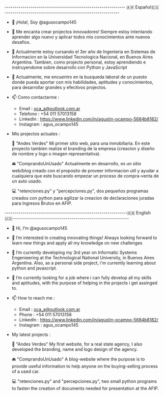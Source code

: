------------------------------------------------------------- 🇦🇷 Español🇪🇸 ----------------------------------------------------------

- 👋 ¡Hola!, Soy @agusocampo145
  
- 👀  Me encanta crear projectos innovadores! Siempre estoy intentando aprender algo nuevo y aplicar todos mis conocimientos ante nuevos desafios.
   
- 🌱 Actualmente estoy cursando el 3er año de Ingenieria en Sistemas de Informacion en la Universidad Tecnologica Nacional, en Buenos Aires Argentina.
         Tambien, como projecto personal, estoy aprendiendo e instruyendome sobre desarrollo con Python y JavaScript 
         
- 💞️  Actualmente, me encuentro en la busqueda laboral de un puesto donde pueda aportar con mis habilidades, aptitudes y conocimientos, para desarrollar grandes y efectivos projectos.


- 📫  Como contactarme :
    - Email : oca_a@outlook.com.ar
    - Telefono : +54 011 57013158
    - LinkedIn : https://www.linkedin.com/in/agustin-ocampo-5684b8182/
    - Instagram : agus_ocampo145
    
 - Mis projectos actuales : 
 
      🏢 "Andes Verdes" Mi primer sitio web, para una inmobiliaria. En este proyecto tambien realize el branding de la empresa (creacion y diseño de nombre y logo o imagen representativa).
      
      🚘 "ComprandoUnUsado" Actualmente en desarrollo, es un sitio web/blog creado con el proposito de proveer informacion util y ayudar a cualquiera que este buscando empezar un proceso de compra-venta de un auto usado. 
      
      💻 "retenciones.py" y "percepciones.py", dos pequeños programas creados con python para agilizar la creacion de declaraciones juradas para Ingresos Brutos en AFIP.
      
--------------------------------------------------------------🇬🇧 English 🇺🇸-----------------------------------------------------------

- 👋  Hi, I’m @agusocampo145
  
- 👀  I’m interested in creating innovating things! Always looking forward to learn new things and apply all my knowledge on new challenges
  
- 🌱  I’m currently developing my 3rd year on Informatic Systems Engenieering at the Technological National University, in Buenos Aires Argentina.
     Also, as a personal side project, i'm currently learning about python and javascript.  
     
- 💞️  I’m currently looking for a job where i can fully develop all my skills and aptitudes, with the purpose of helping in the projects i get assinged to.

- 📫  How to reach me :
    - Email : oca_a@outlook.com.ar
    - Phone : +54 011 57013158
    - LinkedIn : https://www.linkedin.com/in/agustin-ocampo-5684b8182/
    - Instagram : agus_ocampo145
    
 - My latest projects : 
 
      🏢 "Andes Verdes" My first website, for a real state agency, I also developed the branding, name and logo design of the agency. 
      
      🚘 "ComprandoUnUsado" A blog-website where the purpose is to provide useful information to help anyone on the buying-selling process of a used car. 
      
      💻 "retenciones.py" and "percepciones.py", two small python programs to fasten the creation of documents needed for presentation at the AFIP.
